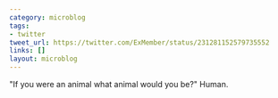 ```yaml
---
category: microblog
tags:
- twitter
tweet_url: https://twitter.com/ExMember/status/231281152579735552
links: []
layout: microblog
---
```

"If you were an animal what animal would you be?" Human.
